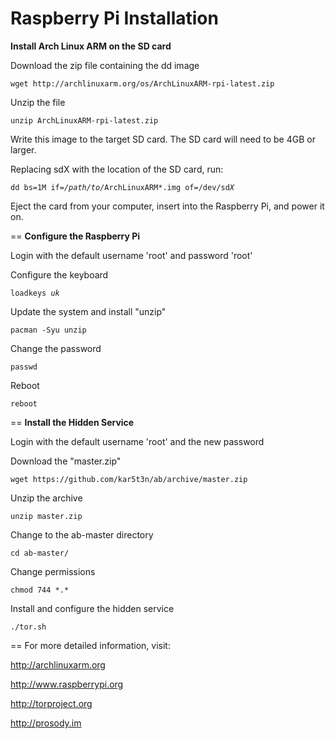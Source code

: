 Raspberry Pi Installation
==
<b>Install Arch Linux ARM on the SD card</b>

Download the zip file containing the dd image

<pre><code>wget http://archlinuxarm.org/os/ArchLinuxARM-rpi-latest.zip</code></pre>

Unzip the file

<pre><code>unzip ArchLinuxARM-rpi-latest.zip</code></pre>

Write this image to the target SD card. The SD card will need to be 4GB or larger.

Replacing sdX with the location of the SD card, run:

<pre><code>dd bs=1M if=<i>/path/to/</i>ArchLinuxARM*.img of=/dev/sd<i>X</i></code></pre>

Eject the card from your computer, insert into the Raspberry Pi, and power it on.

==
<b>Configure the Raspberry Pi</b>

Login with the default username 'root' and password 'root'

Configure the keyboard

<pre><code>loadkeys <i>uk</i></code></pre>

Update the system and install "unzip"

<pre><code>pacman -Syu unzip</code></pre>

Change the password

<pre><code>passwd</code></pre>

Reboot

<pre><code>reboot</code></pre>

==
<b>Install the Hidden Service</b>

Login with the default username 'root' and the new password

Download the "master.zip"

<pre><code>wget https://github.com/kar5t3n/ab/archive/master.zip</code></pre>

Unzip the archive

<pre><code>unzip master.zip</code></pre>

Change to the ab-master directory

<pre><code>cd ab-master/</code></pre>

Change permissions

<pre><code>chmod 744 *.*</code></pre>

Install and configure the hidden service

<pre><code>./tor.sh</code></pre>

==
For more detailed information, visit:

http://archlinuxarm.org

http://www.raspberrypi.org

http://torproject.org

http://prosody.im

<pre><code></code></pre>


